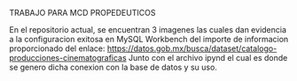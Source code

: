 TRABAJO PARA MCD PROPEDEUTICOS

En el repositorio actual, se encuentran 3 imagenes las cuales dan evidencia a la configuracion exitosa en MySQL Workbench del importe de informacion proporcionado del enlace: https://datos.gob.mx/busca/dataset/catalogo-producciones-cinematograficas
Junto con el archivo ipynd el cual es donde se genero dicha conexion con la base de datos y su uso.
